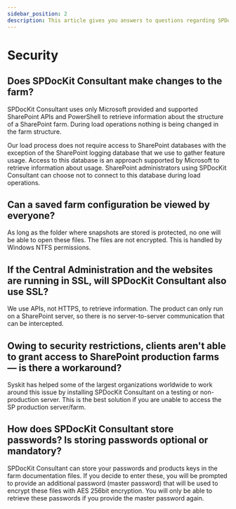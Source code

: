 ```yaml
---
sidebar_position: 2
description: This article gives you answers to questions regarding SPDocKit Consultant and security.
---
```


# Security

## Does SPDocKit Consultant make changes to the farm?

SPDocKit Consultant uses only Microsoft provided and supported SharePoint APIs and PowerShell to retrieve information about the structure of a SharePoint farm. During load operations nothing is being changed in the farm structure.

Our load process does not require access to SharePoint databases with the exception of the SharePoint logging database that we use to gather feature usage. Access to this database is an approach supported by Microsoft to retrieve information about usage. SharePoint administrators using SPDocKit Consultant can choose not to connect to this database during load operations.

## Can a saved farm configuration be viewed by everyone?

As long as the folder where snapshots are stored is protected, no one will be able to open these files. The files are not encrypted. This is handled by Windows NTFS permissions.

## If the Central Administration and the websites are running in SSL, will SPDocKit Consultant also use SSL?

We use APIs, not HTTPS, to retrieve information. The product can only run on a SharePoint server, so there is no server-to-server communication that can be intercepted.

## Owing to security restrictions, clients aren't able to grant access to SharePoint production farms — is there a workaround?

Syskit has helped some of the largest organizations worldwide to work around this issue by installing SPDocKit Consultant on a testing or non-production server. This is the best solution if you are unable to access the SP production server/farm.

## How does SPDocKit Consultant store passwords? Is storing passwords optional or mandatory?

SPDocKit Consultant can store your passwords and products keys in the farm documentation files. If you decide to enter these, you will be prompted to provide an additional password \(master password\) that will be used to encrypt these files with AES 256bit encryption. You will only be able to retrieve these passwords if you provide the master password again.


